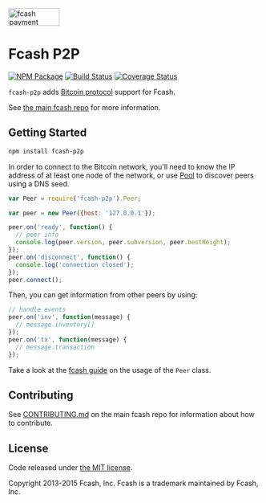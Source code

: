 <img src="http://www.fcash.cash/css/images/fcash-p2p.svg" alt="fcash payment protocol" height="35" width="102">

Fcash P2P
=======

[![NPM Package](https://img.shields.io/npm/v/fcash-p2p.svg?style=flat-square)](https://www.npmjs.org/package/fcash-p2p)
[![Build Status](https://img.shields.io/travis/bitpay/fcash-p2p.svg?branch=master&style=flat-square)](https://travis-ci.org/bitpay/fcash-p2p)
[![Coverage Status](https://img.shields.io/coveralls/bitpay/fcash-p2p.svg?style=flat-square)](https://coveralls.io/r/bitpay/fcash-p2p?branch=master)

`fcash-p2p` adds [Bitcoin protocol](https://en.bitcoin.it/wiki/Protocol_documentation) support for Fcash.

See [the main fcash repo](https://github.com/fcash-wallet/fcash) for more information.

## Getting Started

```sh
npm install fcash-p2p
```
In order to connect to the Bitcoin network, you'll need to know the IP address of at least one node of the network, or use [Pool](/docs/pool.md) to discover peers using a DNS seed.

```javascript
var Peer = require('fcash-p2p').Peer;

var peer = new Peer({host: '127.0.0.1'});

peer.on('ready', function() {
  // peer info
  console.log(peer.version, peer.subversion, peer.bestHeight);
});
peer.on('disconnect', function() {
  console.log('connection closed');
});
peer.connect();
```

Then, you can get information from other peers by using:

```javascript
// handle events
peer.on('inv', function(message) {
  // message.inventory[]
});
peer.on('tx', function(message) {
  // message.transaction
});
```

Take a look at the [fcash guide](http://www.fcash.cash/guide/peer.html) on the usage of the `Peer` class.

## Contributing

See [CONTRIBUTING.md](https://github.com/fcash-wallet/fcash/blob/master/CONTRIBUTING.md) on the main fcash repo for information about how to contribute.

## License

Code released under [the MIT license](https://github.com/fcash-wallet/fcash/blob/master/LICENSE).

Copyright 2013-2015 Fcash, Inc. Fcash is a trademark maintained by Fcash, Inc.
